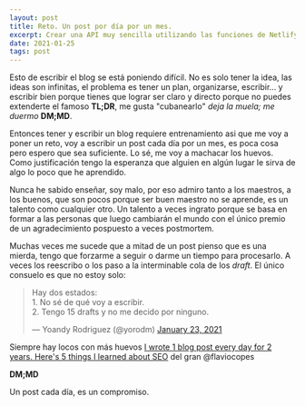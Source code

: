 ```yaml
---
layout: post
title: Reto. Un post por día por un mes.
excerpt: Crear una API muy sencilla utilizando las funciones de Netlify.
date: 2021-01-25
tags: post
---
```


Esto de escribir el blog se está poniendo difícil. No es solo tener la idea, las ideas son infinitas, el problema es tener un plan, organizarse, escribir... y escribir bien porque tienes que lograr ser claro y directo porque no puedes extenderte el famoso **TL;DR**, me gusta "cubanearlo" *deja la muela; me duermo* **DM;MD**.

Entonces tener y escribir un blog requiere entrenamiento asi que me voy a poner un reto, voy a escribir un post cada día por un mes, es poca cosa pero espero que sea suficiente. Lo sé, me voy a machacar los huevos. Como justificación tengo la esperanza que alguien en algún lugar le sirva de algo lo poco que he aprendido.

Nunca he sabido enseñar, soy malo, por eso admiro tanto a los maestros, a los buenos, que son pocos porque ser buen maestro no se aprende, es un talento como cualquier otro. Un talento a veces ingrato porque se basa en formar a las personas que luego cambiarán el mundo con el único premio de un agradecimiento pospuesto a veces postmortem.

Muchas veces me sucede que a mitad de un post pienso que es una mierda, tengo que forzarme a seguir o darme un tiempo para procesarlo. A veces los reescribo o los paso a la interminable cola de los *draft*. El único consuelo es que no estoy solo:

<blockquote class="twitter-tweet"><p lang="es" dir="ltr">Hay dos estados:<br>1. No sé de qué voy a escribir.<br>2. Tengo 15 drafts y no me decido por ninguno.</p>&mdash; Yoandy Rodriguez (@yorodm) <a href="https://twitter.com/yorodm/status/1353049109956079616?ref_src=twsrc%5Etfw">January 23, 2021</a></blockquote> <script async src="https://platform.twitter.com/widgets.js" charset="utf-8"></script> 

Siempre hay locos con más huevos [I wrote 1 blog post every day for 2 years. Here's 5 things I learned about SEO](https://flaviocopes.com/blog-seo/) del gran @flaviocopes

**DM;MD**

Un post cada día, es un compromiso.